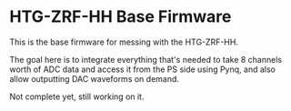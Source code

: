 # HTG-ZRF-HH Base Firmware

This is the base firmware for messing with the HTG-ZRF-HH.

The goal here is to integrate everything that's needed to take
8 channels worth of ADC data and access it from the PS side
using Pynq, and also allow outputting DAC waveforms on demand.

Not complete yet, still working on it.